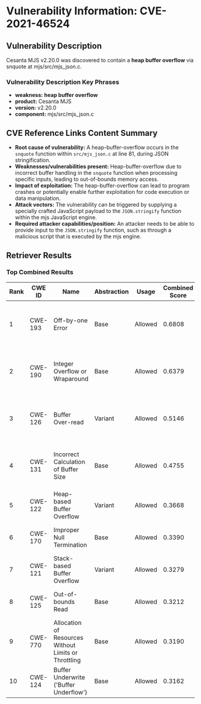 # Vulnerability Information: CVE-2021-46524

## Vulnerability Description
Cesanta MJS v2.20.0 was discovered to contain a **heap buffer overflow** via snquote at mjs/src/mjs_json.c.

### Vulnerability Description Key Phrases
- **weakness:** **heap buffer overflow**
- **product:** Cesanta MJS
- **version:** v2.20.0
- **component:** mjs/src/mjs_json.c

## CVE Reference Links Content Summary
- **Root cause of vulnerability:** A heap-buffer-overflow occurs in the `snquote` function within `src/mjs_json.c` at line 81, during JSON stringification.
- **Weaknesses/vulnerabilities present:** Heap-buffer-overflow due to incorrect buffer handling in the `snquote` function when processing specific inputs, leading to out-of-bounds memory access.
- **Impact of exploitation:** The heap-buffer-overflow can lead to program crashes or potentially enable further exploitation for code execution or data manipulation.
- **Attack vectors:** The vulnerability can be triggered by supplying a specially crafted JavaScript payload to the `JSON.stringify` function within the mjs JavaScript engine.
- **Required attacker capabilities/position:** An attacker needs to be able to provide input to the `JSON.stringify` function, such as through a malicious script that is executed by the mjs engine.

## Retriever Results

### Top Combined Results

| Rank | CWE ID | Name | Abstraction | Usage | Combined Score | Retrievers | Individual Scores |
|------|--------|------|-------------|-------|---------------|------------|-------------------|
| 1 | CWE-193 | Off-by-one Error | Base | Allowed | 0.6808 | dense, sparse, graph | dense: 0.534, sparse: 0.149, graph: 0.919 |
| 2 | CWE-190 | Integer Overflow or Wraparound | Base | Allowed | 0.6379 | dense, sparse, graph | dense: 0.568, sparse: 0.113, graph: 0.808 |
| 3 | CWE-126 | Buffer Over-read | Variant | Allowed | 0.5146 | dense, sparse, graph | dense: 0.589, sparse: 0.103, graph: 0.569 |
| 4 | CWE-131 | Incorrect Calculation of Buffer Size | Base | Allowed | 0.4755 | dense, sparse, graph | dense: 0.531, sparse: 0.088, graph: 0.447 |
| 5 | CWE-122 | Heap-based Buffer Overflow | Variant | Allowed | 0.3668 | dense, sparse | dense: 0.601, sparse: 0.169 |
| 6 | CWE-170 | Improper Null Termination | Base | Allowed | 0.3390 | sparse, graph | sparse: 0.099, graph: 0.789 |
| 7 | CWE-121 | Stack-based Buffer Overflow | Variant | Allowed | 0.3279 | dense, sparse | dense: 0.565, sparse: 0.127 |
| 8 | CWE-125 | Out-of-bounds Read | Base | Allowed | 0.3212 | dense, sparse | dense: 0.518, sparse: 0.108 |
| 9 | CWE-770 | Allocation of Resources Without Limits or Throttling | Base | Allowed | 0.3190 | dense, sparse | dense: 0.537, sparse: 0.087 |
| 10 | CWE-124 | Buffer Underwrite ('Buffer Underflow') | Base | Allowed | 0.3162 | dense, sparse | dense: 0.530, sparse: 0.089 |

